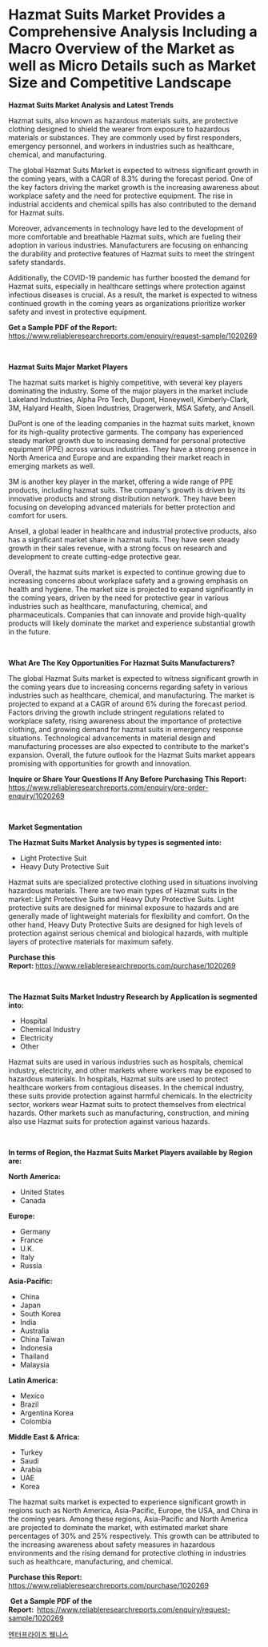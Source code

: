 <p><h1>Hazmat Suits Market Provides a Comprehensive Analysis Including a Macro Overview of the Market as well as Micro Details such as Market Size and Competitive Landscape</h1></p><p><strong>Hazmat Suits Market Analysis and Latest Trends</strong></p>
<p><p>Hazmat suits, also known as hazardous materials suits, are protective clothing designed to shield the wearer from exposure to hazardous materials or substances. They are commonly used by first responders, emergency personnel, and workers in industries such as healthcare, chemical, and manufacturing.</p><p>The global Hazmat Suits Market is expected to witness significant growth in the coming years, with a CAGR of 8.3% during the forecast period. One of the key factors driving the market growth is the increasing awareness about workplace safety and the need for protective equipment. The rise in industrial accidents and chemical spills has also contributed to the demand for Hazmat suits.</p><p>Moreover, advancements in technology have led to the development of more comfortable and breathable Hazmat suits, which are fueling their adoption in various industries. Manufacturers are focusing on enhancing the durability and protective features of Hazmat suits to meet the stringent safety standards.</p><p>Additionally, the COVID-19 pandemic has further boosted the demand for Hazmat suits, especially in healthcare settings where protection against infectious diseases is crucial. As a result, the market is expected to witness continued growth in the coming years as organizations prioritize worker safety and invest in protective equipment.</p></p>
<p><strong>Get a Sample PDF of the Report:&nbsp;</strong> <a href="https://www.reliableresearchreports.com/enquiry/request-sample/1020269">https://www.reliableresearchreports.com/enquiry/request-sample/1020269</a></p>
<p>&nbsp;</p>
<p><strong>Hazmat Suits Major Market Players</strong></p>
<p><p>The hazmat suits market is highly competitive, with several key players dominating the industry. Some of the major players in the market include Lakeland Industries, Alpha Pro Tech, Dupont, Honeywell, Kimberly-Clark, 3M, Halyard Health, Sioen Industries, Dragerwerk, MSA Safety, and Ansell.</p><p>DuPont is one of the leading companies in the hazmat suits market, known for its high-quality protective garments. The company has experienced steady market growth due to increasing demand for personal protective equipment (PPE) across various industries. They have a strong presence in North America and Europe and are expanding their market reach in emerging markets as well.</p><p>3M is another key player in the market, offering a wide range of PPE products, including hazmat suits. The company's growth is driven by its innovative products and strong distribution network. They have been focusing on developing advanced materials for better protection and comfort for users.</p><p>Ansell, a global leader in healthcare and industrial protective products, also has a significant market share in hazmat suits. They have seen steady growth in their sales revenue, with a strong focus on research and development to create cutting-edge protective gear.</p><p>Overall, the hazmat suits market is expected to continue growing due to increasing concerns about workplace safety and a growing emphasis on health and hygiene. The market size is projected to expand significantly in the coming years, driven by the need for protective gear in various industries such as healthcare, manufacturing, chemical, and pharmaceuticals. Companies that can innovate and provide high-quality products will likely dominate the market and experience substantial growth in the future.</p></p>
<p>&nbsp;</p>
<p><strong>What Are The Key Opportunities For Hazmat Suits Manufacturers?</strong></p>
<p><p>The global Hazmat Suits market is expected to witness significant growth in the coming years due to increasing concerns regarding safety in various industries such as healthcare, chemical, and manufacturing. The market is projected to expand at a CAGR of around 6% during the forecast period. Factors driving the growth include stringent regulations related to workplace safety, rising awareness about the importance of protective clothing, and growing demand for hazmat suits in emergency response situations. Technological advancements in material design and manufacturing processes are also expected to contribute to the market's expansion. Overall, the future outlook for the Hazmat Suits market appears promising with opportunities for growth and innovation.</p></p>
<p><strong>Inquire or Share Your Questions If Any Before Purchasing This Report:</strong> <a href="https://www.reliableresearchreports.com/enquiry/pre-order-enquiry/1020269">https://www.reliableresearchreports.com/enquiry/pre-order-enquiry/1020269</a></p>
<p>&nbsp;</p>
<p><strong>Market Segmentation</strong></p>
<p><strong>The Hazmat Suits Market Analysis by types is segmented into:</strong></p>
<p><ul><li>Light Protective Suit</li><li>Heavy Duty Protective Suit</li></ul></p>
<p><p>Hazmat suits are specialized protective clothing used in situations involving hazardous materials. There are two main types of Hazmat suits in the market: Light Protective Suits and Heavy Duty Protective Suits. Light protective suits are designed for minimal exposure to hazards and are generally made of lightweight materials for flexibility and comfort. On the other hand, Heavy Duty Protective Suits are designed for high levels of protection against serious chemical and biological hazards, with multiple layers of protective materials for maximum safety.</p></p>
<p><strong>Purchase this Report:&nbsp;</strong><a href="https://www.reliableresearchreports.com/purchase/1020269">https://www.reliableresearchreports.com/purchase/1020269</a></p>
<p>&nbsp;</p>
<p><strong>The Hazmat Suits Market Industry Research by Application is segmented into:</strong></p>
<p><ul><li>Hospital</li><li>Chemical Industry</li><li>Electricity</li><li>Other</li></ul></p>
<p><p>Hazmat suits are used in various industries such as hospitals, chemical industry, electricity, and other markets where workers may be exposed to hazardous materials. In hospitals, Hazmat suits are used to protect healthcare workers from contagious diseases. In the chemical industry, these suits provide protection against harmful chemicals. In the electricity sector, workers wear Hazmat suits to protect themselves from electrical hazards. Other markets such as manufacturing, construction, and mining also use Hazmat suits for protection against various hazards.</p></p>
<p>&nbsp;</p>
<p><strong>In terms of Region, the Hazmat Suits Market Players available by Region are:</strong></p>
<p>
    <p> <strong> North America: </strong>
        <ul>
            <li>United States</li>
            <li>Canada</li>
        </ul>
        </p> 
    <p> <strong> Europe: </strong>
        <ul>
            <li>Germany</li>
            <li>France</li>
            <li>U.K.</li>
            <li>Italy</li>
            <li>Russia</li>
        </ul>
        </p> 
    <p> <strong> Asia-Pacific: </strong>
        <ul>
            <li>China</li>
            <li>Japan</li>
            <li>South Korea</li>
            <li>India</li>
            <li>Australia</li>
            <li>China Taiwan</li>
            <li>Indonesia</li>
            <li>Thailand</li>
            <li>Malaysia</li>
        </ul>
        </p> 
    <p> <strong> Latin America: </strong>
        <ul>
            <li>Mexico</li>
            <li>Brazil</li>
            <li>Argentina Korea</li>
            <li>Colombia</li>
        </ul>
        </p> 
    <p> <strong> Middle East & Africa: </strong>
        <ul>
            <li>Turkey</li>
            <li>Saudi</li>
            <li>Arabia</li>
            <li>UAE</li>
            <li>Korea</li>
        </ul>
    </p>
    </p>
<p><p>The hazmat suits market is expected to experience significant growth in regions such as North America, Asia-Pacific, Europe, the USA, and China in the coming years. Among these regions, Asia-Pacific and North America are projected to dominate the market, with estimated market share percentages of 30% and 25% respectively. This growth can be attributed to the increasing awareness about safety measures in hazardous environments and the rising demand for protective clothing in industries such as healthcare, manufacturing, and chemical.</p></p>
<p><strong>Purchase this Report: </strong><a href="https://www.reliableresearchreports.com/purchase/1020269">https://www.reliableresearchreports.com/purchase/1020269</a></p>
<p>&nbsp;<strong>Get a Sample PDF of the Report:&nbsp;&nbsp;</strong><a href="https://www.reliableresearchreports.com/enquiry/request-sample/1020269">https://www.reliableresearchreports.com/enquiry/request-sample/1020269</a></p>
<p><strong></strong></p>
<p><p><a href="https://github.com/crfsywufhm81415/Market-Research-Report-List-1/blob/main/1347037194034.md">엔터프라이즈 웰니스</a></p></p>